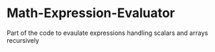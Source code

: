 # Math-Expression-Evaluator

Part of the code to evaulate expressions handling scalars and arrays recursively
